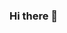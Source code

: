 ### Hi there 👋

<!--
**MertheGreat/MertheGreat** is a ✨ _special_ ✨ repository because its `README.md` (this file) appears on your GitHub profile.

Here are some ideas to get you started:

- 🔭 I’m currently working on Artifical Intligence
- 🌱 I’m currently learning Machine Learning
- 💬 Ask me about ...
- 📫 How to reach me: https://www.linkedin.com/in/mert-ipek-61a877196/
-->
